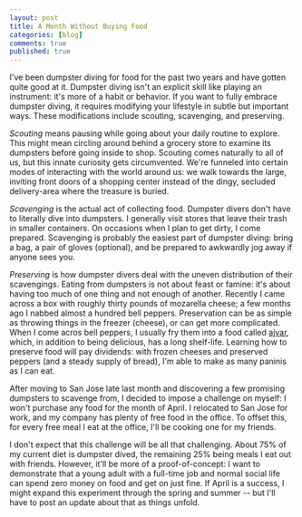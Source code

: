 ```yaml
---
layout: post
title: A Month Without Buying Food
categories: [blog]
comments: true
published: true
---
```


I've been dumpster diving for food for the past two years and have gotten quite good at it. Dumpster diving isn't an explicit skill like playing an instrument: it's more of a habit or behavior. If you want to fully embrace dumpster diving, it requires modifying your lifestyle in subtle but important ways. These modifications include scouting, scavenging, and preserving.

*Scouting* means pausing while going about your daily routine to explore. This might mean circling around behind a grocery store to examine its dumpsters before going inside to shop. Scouting comes naturally to all of us, but this innate curiosity gets circumvented. We're funneled into certain modes of interacting with the world around us: we walk towards the large, inviting front doors of a shopping center instead of the dingy, secluded delivery-area where the treasure is buried.

*Scavenging* is the actual act of collecting food. Dumpster divers don't have to literally dive into dumpsters. I generally visit stores that leave their trash in smaller containers. On occasions when I plan to get dirty, I come prepared. Scavenging is probably the easiest part of dumpster diving: bring a bag, a pair of gloves (optional), and be prepared to awkwardly jog away if anyone sees you.

*Preserving* is how dumpster divers deal with the uneven distribution of their scavengings. Eating from dumpsters is not about feast or famine: it's about having too much of one thing and not enough of another. Recently I came across a box with roughly thirty pounds of mozarella cheese; a few months ago I nabbed almost a hundred bell peppers. Preservation can be as simple as throwing things in the freezer (cheese), or can get more complicated. When I come acros bell peppers, I usually fry them into a food called [ajvar](https://en.wikipedia.org/wiki/Ajvar), which, in addition to being delicious, has a long shelf-life. Learning how to preserve food will pay dividends: with frozen cheeses and preserved peppers (and a steady supply of bread), I'm able to make as many paninis as I can eat.

After moving to San Jose late last month and discovering a few promising dumpsters to scavenge from, I decided to impose a challenge on myself: I won't purchase any food for the month of April. I relocated to San Jose for work, and my company has plenty of free food in the office. To offset this, for every free meal I eat at the office, I'll be cooking one for my friends.

I don't expect that this challenge will be all that challenging. About 75% of my current diet is dumpster dived, the remaining 25% being meals I eat out with friends. However, it'll be more of a proof-of-concept: I want to demonstrate that a young adult with a full-time job and normal social life can spend zero money on food and get on just fine. If April is a success, I might expand this experiment through the spring and summer -- but I'll have to post an update about that as things unfold.